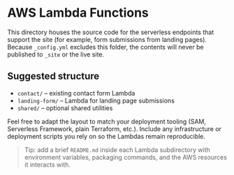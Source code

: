 # AWS Lambda Functions

This directory houses the source code for the serverless endpoints that support the site (for example, form submissions from landing pages). Because `_config.yml` excludes this folder, the contents will never be published to `_site` or the live site.

## Suggested structure
- `contact/` – existing contact form Lambda
- `landing-form/` – Lambda for landing page submissions
- `shared/` – optional shared utilities

Feel free to adapt the layout to match your deployment tooling (SAM, Serverless Framework, plain Terraform, etc.). Include any infrastructure or deployment scripts you rely on so the Lambdas remain reproducible.

> Tip: add a brief `README.md` inside each Lambda subdirectory with environment variables, packaging commands, and the AWS resources it interacts with.
